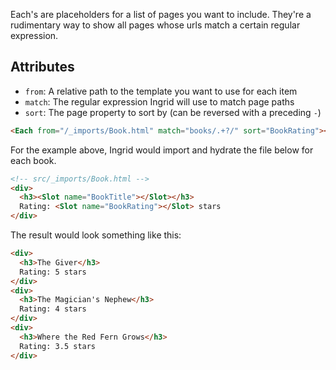 Each's are placeholders for a list of pages you want to include. They're a rudimentary way to show all pages whose urls match a certain regular expression.

## Attributes
- `from`: A relative path to the template you want to use for each item
- `match`: The regular expression Ingrid will use to match page paths
- `sort`: The page property to sort by (can be reversed with a preceding `-`)

```html
<Each from="/_imports/Book.html" match="books/.+?/" sort="BookRating"></Each>
```

For the example above, Ingrid would import and hydrate the file below for each book.

```html
<!-- src/_imports/Book.html -->
<div>
  <h3><Slot name="BookTitle"></Slot></h3>
  Rating: <Slot name="BookRating"></Slot> stars
</div>
```

The result would look something like this:

```html
<div>
  <h3>The Giver</h3>
  Rating: 5 stars
</div>
<div>
  <h3>The Magician's Nephew</h3>
  Rating: 4 stars
</div>
<div>
  <h3>Where the Red Fern Grows</h3>
  Rating: 3.5 stars
</div>
```
